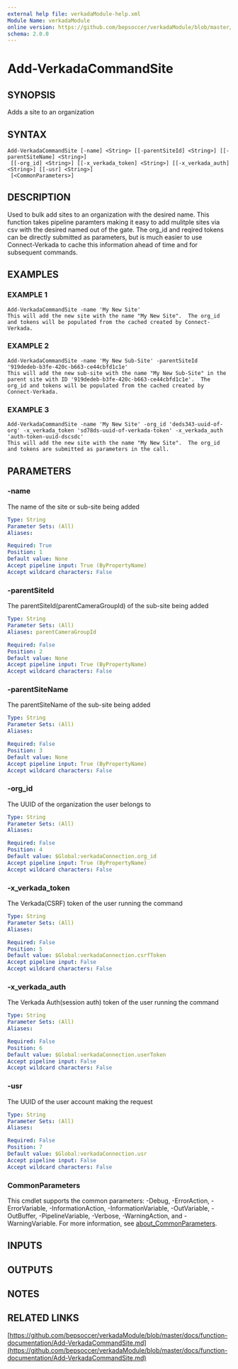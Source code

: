 ```yaml
---
external help file: verkadaModule-help.xml
Module Name: verkadaModule
online version: https://github.com/bepsoccer/verkadaModule/blob/master/docs/function-documentation/Add-VerkadaCommandSite.md
schema: 2.0.0
---
```


# Add-VerkadaCommandSite

## SYNOPSIS
Adds a site to an organization

## SYNTAX

```
Add-VerkadaCommandSite [-name] <String> [[-parentSiteId] <String>] [[-parentSiteName] <String>]
 [[-org_id] <String>] [[-x_verkada_token] <String>] [[-x_verkada_auth] <String>] [[-usr] <String>]
 [<CommonParameters>]
```

## DESCRIPTION
Used to bulk add sites to an organization with the desired name. 
This function takes pipeline paramters making it easy to add mulitple sites via csv with the desired named out of the gate.
The org_id and reqired tokens can be directly submitted as parameters, but is much easier to use Connect-Verkada to cache this information ahead of time and for subsequent commands.

## EXAMPLES

### EXAMPLE 1
```
Add-VerkadaCommandSite -name 'My New Site'
This will add the new site with the name "My New Site".  The org_id and tokens will be populated from the cached created by Connect-Verkada.
```

### EXAMPLE 2
```
Add-VerkadaCommandSite -name 'My New Sub-Site' -parentSiteId '919dedeb-b3fe-420c-b663-ce44cbfd1c1e'
This will add the new sub-site with the name "My New Sub-Site" in the parent site with ID '919dedeb-b3fe-420c-b663-ce44cbfd1c1e'.  The org_id and tokens will be populated from the cached created by Connect-Verkada.
```

### EXAMPLE 3
```
Add-VerkadaCommandSite -name 'My New Site' -org_id 'deds343-uuid-of-org' -x_verkada_token 'sd78ds-uuid-of-verkada-token' -x_verkada_auth 'auth-token-uuid-dscsdc'
This will add the new site with the name "My New Site".  The org_id and tokens are submitted as parameters in the call.
```

## PARAMETERS

### -name
The name of the site or sub-site being added

```yaml
Type: String
Parameter Sets: (All)
Aliases:

Required: True
Position: 1
Default value: None
Accept pipeline input: True (ByPropertyName)
Accept wildcard characters: False
```

### -parentSiteId
The parentSiteId(parentCameraGroupId) of the sub-site being added

```yaml
Type: String
Parameter Sets: (All)
Aliases: parentCameraGroupId

Required: False
Position: 2
Default value: None
Accept pipeline input: True (ByPropertyName)
Accept wildcard characters: False
```

### -parentSiteName
The parentSiteName of the sub-site being added

```yaml
Type: String
Parameter Sets: (All)
Aliases:

Required: False
Position: 3
Default value: None
Accept pipeline input: True (ByPropertyName)
Accept wildcard characters: False
```

### -org_id
The UUID of the organization the user belongs to

```yaml
Type: String
Parameter Sets: (All)
Aliases:

Required: False
Position: 4
Default value: $Global:verkadaConnection.org_id
Accept pipeline input: True (ByPropertyName)
Accept wildcard characters: False
```

### -x_verkada_token
The Verkada(CSRF) token of the user running the command

```yaml
Type: String
Parameter Sets: (All)
Aliases:

Required: False
Position: 5
Default value: $Global:verkadaConnection.csrfToken
Accept pipeline input: False
Accept wildcard characters: False
```

### -x_verkada_auth
The Verkada Auth(session auth) token of the user running the command

```yaml
Type: String
Parameter Sets: (All)
Aliases:

Required: False
Position: 6
Default value: $Global:verkadaConnection.userToken
Accept pipeline input: False
Accept wildcard characters: False
```

### -usr
The UUID of the user account making the request

```yaml
Type: String
Parameter Sets: (All)
Aliases:

Required: False
Position: 7
Default value: $Global:verkadaConnection.usr
Accept pipeline input: False
Accept wildcard characters: False
```

### CommonParameters
This cmdlet supports the common parameters: -Debug, -ErrorAction, -ErrorVariable, -InformationAction, -InformationVariable, -OutVariable, -OutBuffer, -PipelineVariable, -Verbose, -WarningAction, and -WarningVariable. For more information, see [about_CommonParameters](http://go.microsoft.com/fwlink/?LinkID=113216).

## INPUTS

## OUTPUTS

## NOTES

## RELATED LINKS

[https://github.com/bepsoccer/verkadaModule/blob/master/docs/function-documentation/Add-VerkadaCommandSite.md](https://github.com/bepsoccer/verkadaModule/blob/master/docs/function-documentation/Add-VerkadaCommandSite.md)


